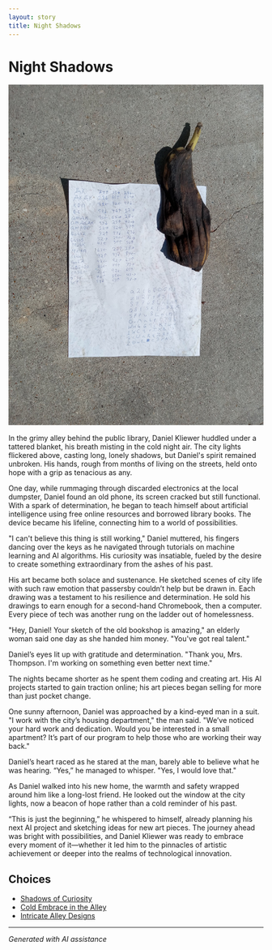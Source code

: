 ```yaml
---
layout: story
title: Night Shadows
---
```


# Night Shadows

![Night Shadows](/input_images/20221013_144305.jpg)

In the grimy alley behind the public library, Daniel Kliewer huddled under a tattered blanket, his breath misting in the cold night air. The city lights flickered above, casting long, lonely shadows, but Daniel's spirit remained unbroken. His hands, rough from months of living on the streets, held onto hope with a grip as tenacious as any.

One day, while rummaging through discarded electronics at the local dumpster, Daniel found an old phone, its screen cracked but still functional. With a spark of determination, he began to teach himself about artificial intelligence using free online resources and borrowed library books. The device became his lifeline, connecting him to a world of possibilities.

"I can't believe this thing is still working," Daniel muttered, his fingers dancing over the keys as he navigated through tutorials on machine learning and AI algorithms. His curiosity was insatiable, fueled by the desire to create something extraordinary from the ashes of his past.

His art became both solace and sustenance. He sketched scenes of city life with such raw emotion that passersby couldn’t help but be drawn in. Each drawing was a testament to his resilience and determination. He sold his drawings to earn enough for a second-hand Chromebook, then a computer. Every piece of tech was another rung on the ladder out of homelessness.

"Hey, Daniel! Your sketch of the old bookshop is amazing," an elderly woman said one day as she handed him money. "You've got real talent."

Daniel’s eyes lit up with gratitude and determination. "Thank you, Mrs. Thompson. I'm working on something even better next time."

The nights became shorter as he spent them coding and creating art. His AI projects started to gain traction online; his art pieces began selling for more than just pocket change.

One sunny afternoon, Daniel was approached by a kind-eyed man in a suit. "I work with the city’s housing department," the man said. "We’ve noticed your hard work and dedication. Would you be interested in a small apartment? It’s part of our program to help those who are working their way back."

Daniel’s heart raced as he stared at the man, barely able to believe what he was hearing. “Yes,” he managed to whisper. "Yes, I would love that."

As Daniel walked into his new home, the warmth and safety wrapped around him like a long-lost friend. He looked out the window at the city lights, now a beacon of hope rather than a cold reminder of his past.

“This is just the beginning,” he whispered to himself, already planning his next AI project and sketching ideas for new art pieces. The journey ahead was bright with possibilities, and Daniel Kliewer was ready to embrace every moment of it—whether it led him to the pinnacles of artistic achievement or deeper into the realms of technological innovation.


## Choices

* [Shadows of Curiosity](/_stories/20221012_145451)
* [Cold Embrace in the Alley](/_stories/463430190_8751461418281550_7714871349040429364_n)
* [Intricate Alley Designs](/_stories/20221013_170405)


---
*Generated with AI assistance*
